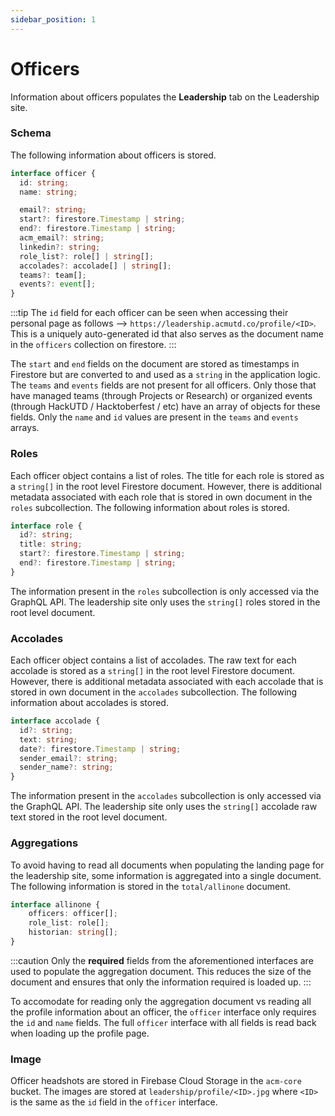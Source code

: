 ```yaml
---
sidebar_position: 1
---
```


# Officers

Information about officers populates the **Leadership** tab on the Leadership site. 

### Schema

The following information about officers is stored.

```ts
interface officer {
  id: string;
  name: string;

  email?: string;
  start?: firestore.Timestamp | string;
  end?: firestore.Timestamp | string;
  acm_email?: string;
  linkedin?: string;
  role_list?: role[] | string[];
  accolades?: accolade[] | string[];
  teams?: team[];
  events?: event[];
}
```

:::tip
The `id` field for each officer can be seen when accessing their personal page as follows --> `https://leadership.acmutd.co/profile/<ID>`. This is a uniquely auto-generated id that also serves as the document name in the `officers` collection on firestore.
:::

The `start` and `end` fields on the document are stored as timestamps in Firestore but are converted to and used as a `string` in the application logic. The `teams` and `events` fields are not present for all officers. Only those that have managed teams (through Projects or Research) or organized events (through HackUTD / Hacktoberfest / etc) have an array of objects for these fields. Only the `name` and `id` values are present in the `teams` and `events` arrays.

### Roles

Each officer object contains a list of roles. The title for each role is stored as a `string[]` in the root level Firestore document. However, there is additional metadata associated with each role that is stored in own document in the `roles` subcollection. The following information about roles is stored.

```ts
interface role {
  id?: string;
  title: string;
  start?: firestore.Timestamp | string;
  end?: firestore.Timestamp | string;
}
```

The information present in the `roles` subcollection is only accessed via the GraphQL API. The leadership site only uses the `string[]` roles stored in the root level document.

### Accolades

Each officer object contains a list of accolades. The raw text for each accolade is stored as a `string[]` in the root level Firestore document. However, there is additional metadata associated with each accolade that is stored in own document in the `accolades` subcollection. The following information about accolades is stored.

```ts
interface accolade {
  id?: string;
  text: string;
  date?: firestore.Timestamp | string;
  sender_email?: string;
  sender_name?: string;
}
```

The information present in the `accolades` subcollection is only accessed via the GraphQL API. The leadership site only uses the `string[]` accolade raw text stored in the root level document.

### Aggregations

To avoid having to read all documents when populating the landing page for the leadership site, some information is aggregated into a single document. The following information is stored in the `total/allinone` document. 

```ts
interface allinone {
    officers: officer[];
    role_list: role[];
    historian: string[];
}
```

:::caution
Only the **required** fields from the aforementioned interfaces are used to populate the aggregation document. This reduces the size of the document and ensures that only the information required is loaded up.
:::

To accomodate for reading only the aggregation document vs reading all the profile information about an officer, the `officer` interface only requires the `id` and `name` fields. The full `officer` interface with all fields is read back when loading up the profile page. 

### Image

Officer headshots are stored in Firebase Cloud Storage in the `acm-core` bucket. The images are stored at `leadership/profile/<ID>.jpg` where `<ID>` is the same as the `id` field in the `officer` interface.